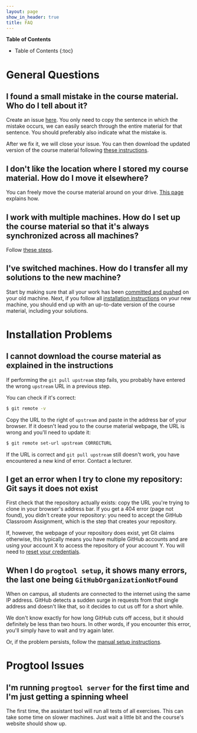 ```yaml
---
layout: page
show_in_header: true
title: FAQ
---
```


**Table of Contents**

* Table of Contents
{:toc}

# General Questions

## I found a small mistake in the course material. Who do I tell about it?

Create an issue [here](https://github.com/ucll-programming/course-material/issues).
You only need to copy the sentence in which the mistake occurs, we can easily search through the entire material for that sentence.
You should preferably also indicate what the mistake is.

After we fix it, we will close your issue.
You can then download the updated version of the course material following [these instructions](workflow/update-course-material.md).

## I don't like the location where I stored my course material. How do I move it elsewhere?

You can freely move the course material around on your drive.
[This page](troubleshooting/relocating.md) explains how.

## I work with multiple machines. How do I set up the course material so that it's always synchronized across all machines?

Follow [these steps](workflow/two-machines.md).

## I've switched machines. How do I transfer all my solutions to the new machine?

Start by making sure that all your work has been [committed and pushed](workflow/commit-all-files.md) on your old machine.
Next, if you follow all [installation instructions](installation/index.md) on your new machine, you should end up with an up-to-date version of the course material, including your solutions.

# Installation Problems

## I cannot download the course material as explained in the instructions

If performing the `git pull upstream` step fails, you probably have entered the wrong `upstream` URL in a previous step.

You can check if it's correct:

```bash
$ git remote -v
```

Copy the URL to the right of `upstream` and paste in the address bar of your browser.
If it doesn't lead you to the course material webpage, the URL is wrong and you'll need to update it:

```bash
$ git remote set-url upstream CORRECTURL
```

If the URL is correct and `git pull upstream` still doesn't work, you have encountered a new kind of error.
Contact a lecturer.

## I get an error when I try to clone my repository: Git says it does not exist

First check that the repository actually exists: copy the URL you're trying to clone in your browser's address bar.
If you get a 404 error (page not found), you didn't create your repository: you need to accept the GitHub Classroom Assignment, which is the step that creates your repository.

If, however, the webpage of your repository does exist, yet Git claims otherwise, this typically means you have multiple GitHub accounts and are using your account X to access the repository of your account Y.
You will need to [reset your credentials](troubleshooting/reset-credentials.md).

## When I do `progtool setup`, it shows many errors, the last one being `GitHubOrganizationNotFound`

When on campus, all students are connected to the internet using the same IP address.
GitHub detects a sudden surge in requests from that single address and doesn't like that, so it decides to cut us off for a short while.

We don't know exactly for how long GitHub cuts off access, but it should definitely be less than two hours.
In other words, if you encounter this error, you'll simply have to wait and try again later.

Or, if the problem persists, follow the [manual setup instructions](troubleshooting/manual-setup.md).

# Progtool Issues

## I'm running `progtool server` for the first time and I'm just getting a spinning wheel

The first time, the assistant tool will run all tests of all exercises.
This can take some time on slower machines.
Just wait a little bit and the course's website should show up.

